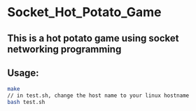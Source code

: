 # Socket_Hot_Potato_Game
## This is a hot potato game using socket networking programming

## Usage:
```sh
make
// in test.sh, change the host name to your linux hostname
bash test.sh
```
